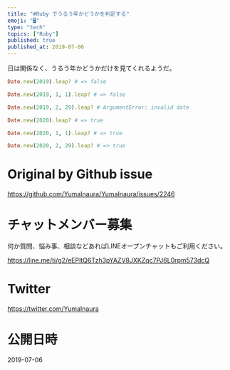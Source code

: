 ```yaml
---
title: "#Ruby でうるう年かどうかを判定する"
emoji: "🖥"
type: "tech"
topics: ["Ruby"]
published: true
published_at: 2019-07-06
---
```


日は関係なく、うるう年かどうかだけを見てくれるようだ。

```rb
Date.new(2019).leap? # => false

Date.new(2019, 1, 1).leap? # => false

Date.new(2019, 2, 29).leap? # ArgumentError: invalid date
```

```rb
Date.new(2020).leap? # => true

Date.new(2020, 1, 1).leap? # => true

Date.new(2020, 2, 29).leap? # => true
```



# Original by Github issue

https://github.com/YumaInaura/YumaInaura/issues/2246








<!-- Update From Qiita API -->

# チャットメンバー募集


何か質問、悩み事、相談などあればLINEオープンチャットもご利用ください。

https://line.me/ti/g2/eEPltQ6Tzh3pYAZV8JXKZqc7PJ6L0rpm573dcQ





# Twitter


https://twitter.com/YumaInaura


<!-- Update From Qiita API -->



# 公開日時

2019-07-06
